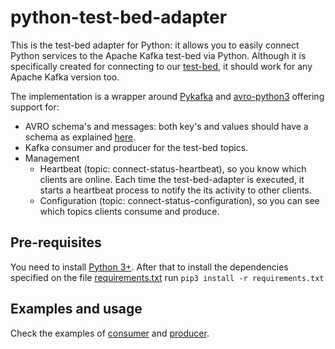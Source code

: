 # python-test-bed-adapter

This is the test-bed adapter for Python: it allows you to easily connect Python 
services to the Apache Kafka test-bed via Python. Although it is specifically 
created for connecting to our [test-bed](https://github.com/DRIVER-EU/test-bed), 
it should work for any Apache Kafka version too.

The implementation is a wrapper around [Pykafka](https://github.com/Parsely/pykafka) 
and [avro-python3](https://avro.apache.org/docs/1.8.2/gettingstartedpython.html) 
offering support for:
- AVRO schema's and messages: both key's and values should have a schema 
as explained [here](https://github.com/DRIVER-EU/avro-schemas).
- Kafka consumer and producer for the test-bed topics.
- Management
  - Heartbeat (topic: connect-status-heartbeat), so you know which clients are online.
  Each time the test-bed-adapter is executed, it starts a heartbeat process to notify
  the its activity to other clients.
  - Configuration (topic: connect-status-configuration), so you can see which 
  topics clients consume and produce.

## Pre-requisites
You need to install [Python 3+](https://www.python.org/). 
After that to install the dependencies specified on the file 
[requirements.txt](https://github.com/DRIVER-EU/python-test-bed-adapter/blob/master/requirements.txt)
 run
 ```pip3 install -r requirements.txt```
 
 ## Examples and usage
 Check the examples of [consumer](https://github.com/DRIVER-EU/python-test-bed-adapter/blob/master/examples/consumer_example.py)
 and [producer](https://github.com/DRIVER-EU/python-test-bed-adapter/blob/master/examples/producer_example.py).
